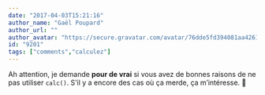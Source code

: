 ```yaml
---
date: "2017-04-03T15:21:16"
author_name: "Gaël Poupard"
author_url: ""
author_avatar: "https://secure.gravatar.com/avatar/76dde5fd394081aa4261802372fe2e33"
id: "9201"
tags: ["comments","calculez"]
---
```

Ah attention, je demande **pour de vrai** si vous avez de bonnes raisons de ne pas utiliser `calc()`. S’il y a encore des cas où ça merde, ça m’intéresse. 🙂